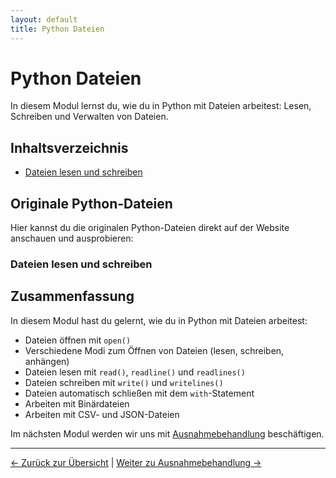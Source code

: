 ```yaml
---
layout: default
title: Python Dateien
---
```


# Python Dateien

In diesem Modul lernst du, wie du in Python mit Dateien arbeitest:
Lesen, Schreiben und Verwalten von Dateien.

## Inhaltsverzeichnis

- [Dateien lesen und schreiben](#dateien-lesen-und-schreiben)

## Originale Python-Dateien

Hier kannst du die originalen Python-Dateien direkt auf der Website anschauen und ausprobieren:

### Dateien lesen und schreiben

<div class="code-loader" data-file="07_dateien/01_lesen_schreiben.py"></div>

## Zusammenfassung

In diesem Modul hast du gelernt, wie du in Python mit Dateien arbeitest:

- Dateien öffnen mit `open()`
- Verschiedene Modi zum Öffnen von Dateien (lesen, schreiben, anhängen)
- Dateien lesen mit `read()`, `readline()` und `readlines()`
- Dateien schreiben mit `write()` und `writelines()`
- Dateien automatisch schließen mit dem `with`-Statement
- Arbeiten mit Binärdateien
- Arbeiten mit CSV- und JSON-Dateien

Im nächsten Modul werden wir uns mit [Ausnahmebehandlung](../ausnahmebehandlung/index.md) beschäftigen.

---

[← Zurück zur Übersicht](../index.md) | [Weiter zu Ausnahmebehandlung →](../ausnahmebehandlung/index.md)